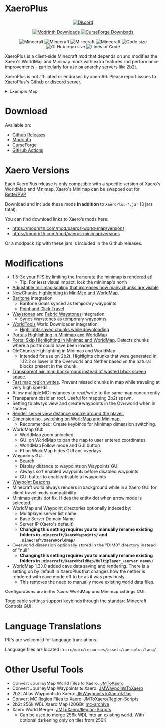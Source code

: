 # XaeroPlus

<p align="center">
  <a href="https://discord.gg/nJZrSaRKtb">
  <img alt="Discord" src="https://dcbadge.vercel.app/api/server/nJZrSaRKtb">
  </a>
</p>

<p align="center">
  <a href=https://modrinth.com/mod/xaeroplus ><img alt="Modrinth Downloads" src="https://img.shields.io/modrinth/dt/EnPUzSTg?style=for-the-badge&logo=modrinth&label=Modrinth&color=00AF5C"></a>
  <a href=https://legacy.curseforge.com/minecraft/mc-mods/xaeroplus ><img alt="CurseForge Downloads" src="https://cf.way2muchnoise.eu/866084.svg?badge_style=for_the_badge"></a>
</p>

<p align="center">
<img src="https://img.shields.io/badge/MC-1.12.2-brightgreen.svg" alt="Minecraft"/>
  <img src="https://img.shields.io/badge/MC-1.20.1-brightgreen.svg" alt="Minecraft"/>
  <img src="https://img.shields.io/badge/MC-1.20.2-brightgreen.svg" alt="Minecraft"/>
  <img src="https://img.shields.io/badge/MC-1.20.4-brightgreen.svg" alt="Minecraft"/>
  <img src="https://img.shields.io/github/languages/code-size/rfresh2/XaeroPlus.svg" alt="Code size"/>
  <img src="https://img.shields.io/github/repo-size/rfresh2/XaeroPlus.svg" alt="GitHub repo size"/>
  <img src="https://tokei.rs/b1/github/rfresh2/XaeroPlus?category=code&style=flat" alt="Lines of Code"/>
</p>

XaeroPlus is a client-side Minecraft mod that depends on and modifies the Xaero's WorldMap and Minimap mods with extra
features and performance improvements - particularly for use on anarchy servers like 2b2t.

XaeroPlus is not affiliated or endorsed by xaero96. Please report issues to XaeroPlus's [Github](https://github.com/rfresh2/XaeroPlus/issues) or [discord server](https://discord.gg/nJZrSaRKtb).

<details>
<summary>Example Map</summary>
<p align="center">
  <img src="https://i.imgur.com/oYYhDoS.jpeg">
</p>
</details>

# Download

Available on:

* [Github Releases](https://github.com/rfresh2/XaeroPlus/releases)
* [Modrinth](https://modrinth.com/mod/xaeroplus)
* [CurseForge](https://legacy.curseforge.com/minecraft/mc-mods/xaeroplus)
* [GitHub Actions](https://github.com/rfresh2/XaeroPlus/actions?query=branch%3Amainline+)

# Xaero Versions

Each XaeroPlus release is only compatible with a specific version of Xaero's WorldMap and Minimap.
Xaero's Minimap can be swapped out for [BetterPVP](https://chocolateminecraft.com/betterpvp2.php)

Download and include these mods **in addition** to `XaeroPlus-*.jar` (3 jars total).

You can find download links to Xaero's mods here:
* https://modrinth.com/mod/xaeros-world-map/versions
* https://modrinth.com/mod/xaeros-minimap/versions

Or a modpack zip with these jars is included in the Github releases.

# Modifications

* [1.5-3x your FPS by limiting the framerate the minimap is rendered at!](https://youtu.be/hIG-VyGQLao)
  * Tip: For least visual impact, lock the minimap's north
* [Adjustable minimap scaling that increases how many chunks are visible](https://youtu.be/dNqxGzGAHyk)
* [NewChunks Highlighting in MiniMap and WorldMap.](https://youtu.be/n-Tf6TJSsiA)
* [Baritone](https://github.com/cabaletta/baritone) integration
  * Baritone Goals synced as temporary waypoints
  * [Point and Click Travel](https://youtu.be/gbguyfXLgi0)
* [Waystones](https://legacy.curseforge.com/minecraft/mc-mods/waystones) and [Fabric Waystones](https://legacy.curseforge.com/minecraft/mc-mods/fabric-waystones) integration
  * Syncs Waystones as temporary waypoints
* [WorldTools](https://modrinth.com/mod/worldtools/) World Downloader integration
  * [Highlights saved chunks while downloading](https://youtu.be/mtCqwJ_RGcc)
* [Portals Highlighting in Minimap and WorldMap](https://youtu.be/zstGVfVRrAs)
* [Portal Skip Highlighting in Minimap and WorldMap](https://youtu.be/g_yQ8D95RY0). Detects chunks where a portal could have been loaded.
* OldChunks Highlighting in Minimap and WorldMap.
  * Intended for use on 2b2t. Highlights chunks that were generated in 1.12.2 or lower in the Overworld and Nether based on the natural blocks present in the chunk.
* [Transparent minimap background instead of wasted black screen space.](https://imgur.com/a/jGgHqL4)
* [Fast map region writes](https://youtu.be/B5d7FaHXDCk). Prevent missed chunks in map while traveling at very high speeds.
* Allow multiple MC instances to read/write to the same map concurrently
* Transparent obsidian roof. Useful for mapping 2b2t spawn.
* Setting to always view and create waypoints in the Overworld when in Nether.
* [Render server view distance square around the player.](https://youtu.be/iY_JTGFK6Yg)
* [Dimension hot-switching on WorldMap and Minimap.](https://youtu.be/hXZQtX2df3I)
  * Recommended: Create keybinds for Minimap dimension switching.
* WorldMap GUI:
  * WorldMap zoom unlocked
  * GUI on WorldMap to pan the map to user entered coordinates.
  * WorldMap Follow mode and GUI button
  * F1 on WorldMap hides GUI and overlays
* Waypoints GUI:
  * [Search](https://youtu.be/7DRMUsmZDxc)
  * Display distance to waypoints on Waypoints GUI
  * Always sort enabled waypoints before disabled waypoints
  * GUI button to enable/disable all waypoints
* [Waypoint Beacons](https://imgur.com/a/jGgHqL4)
* Minecraft world always renders in background while in a Xaero GUI for client travel mods compatibility
* Minimap entity dot fix. Hides the entity dot when arrow mode is selected.
* WorldMap and Waypoint directories optionally indexed by:
  * Multiplayer server list name.
  * Base Server Domain Name
  * Server IP (Xaero's default)
  * **Changing this setting requires you to manually rename existing folders in `.minecraft/XaeroWaypoints/` and `.minecraft/XaeroWorldMap/`**
* Overworld dimension optionally stored in the "DIM0" directory instead of "null"
  * **Changing this setting requires you to manually rename existing folders in `.minecraft/XaeroWorldMap/Multiplayer_<server name>/`**
* WorldMap 1.30.0 added cave data saving and rendering. There is a setting on by default in XaeroPlus that changes how the nether is rendered with cave mode off to be as it was previously.
  * This removes the need to manually move existing world data files.

Configurations are in the Xaero WorldMap and Minimap settings GUI.

Toggleable settings support keybinds through the standard Minecraft Controls GUI.

# Language Translations

PR's are welcomed for language translations. 

Language files are located in `src/main/resources/assets/xaeroplus/lang/`

# Other Useful Tools

* Convert JourneyMap World Files to Xaero: [JMToXaero](https://github.com/Entropy5/JMtoXaero)
* Convert JourneyMap Waypoints to Xaero: [JMWaypointsToXaero](https://github.com/rfresh2/JMWaypointsToXaero)
* 2b2t Atlas Waypoints to Xaero: [JMWaypointsToXaero/atlas](https://github.com/rfresh2/JMWaypointsToXaero/tree/atlas)
* Convert MC Region Files to Xaero: [JMToXaero/Region-Scripts](https://github.com/Entropy5/JMtoXaero/blob/Region-Scripts/src/main/java/com/github/entropy5/RegionToXaero.java)
* 2b2t 256k WDL Xaero Map (20GB): [mc-archive](https://data.mc-archive.org/s/eFDEy2XKof83Kez)
* Xaero World
  Merger: [JMToXaero/Region-Scripts](https://github.com/Entropy5/JMtoXaero/blob/Region-Scripts/src/main/java/com/github/entropy5/XaeroRegionMerger.java)
  * Can be used to merge 256k WDL into an existing world. With optional darkening only on tiles from 256K
